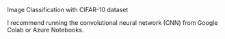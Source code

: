 Image Classification with CIFAR-10 dataset

I recommend running the convolutional neural network (CNN) from Google Colab or Azure Notebooks.
